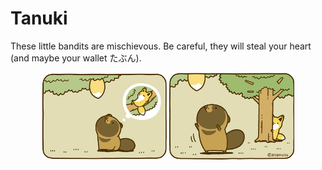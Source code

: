 # Tanuki

These little bandits are mischievous. Be careful, they will steal your heart (and maybe your wallet たぶん).

<p align="center">
    <img width="200" src="https://github.com/yngtodd/tanuki/blob/master/img/tanuki1.png">
    <img width="200" src="https://github.com/yngtodd/tanuki/blob/master/img/tanuki2.png">
</p>
 
